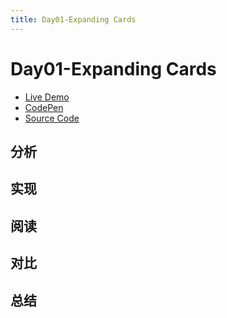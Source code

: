 ```yaml
---
title: Day01-Expanding Cards
---
```


# Day01-Expanding Cards

- [Live Demo](https://50projects50days.com/projects/expanding-cards/)
- [CodePen](https://codepen.io/hfxuanzai/pen/mdaKVgb)
- [Source Code](https://github.dev/bradtraversy/50projects50days/tree/master/expanding-cards)

## 分析

## 实现

## 阅读

## 对比

## 总结
